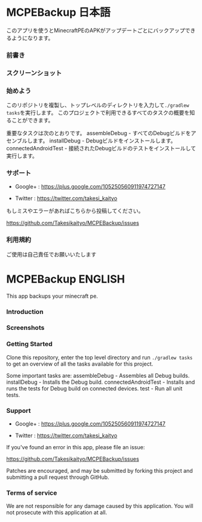 # MCPEBackup 日本語
このアプリを使うとMinecraftPEのAPKがアップデートごとにバックアップできるようになります。

### 前書き

### スクリーンショット

### 始めよう

このリポジトリを複製し、トップレベルのディレクトリを入力して<code>./gradlew tasks</code>を実行します。
このプロジェクトで利用できるすべてのタスクの概要を知ることができます。

重要なタスクは次のとおりです。
assembleDebug - すべてのDebugビルドをアセンブルします。
installDebug - Debugビルドをインストールします。
connectedAndroidTest - 接続されたDebugビルドのテストをインストールして実行します。


### サポート

- Google+ : https://plus.google.com/105250560911974727147

- Twitter : https://twitter.com/takesi_kaityo

もしミスやエラーがあればこちらから投稿してください。

https://github.com/Takesikaityo/MCPEBackup/issues

### 利用規約

ご使用は自己責任でお願いいたします



# MCPEBackup ENGLISH
This app backups your minecraft pe.

### Introduction


### Screenshots


### Getting Started

Clone this repository, enter the top level directory and run <code>./gradlew tasks</code>
to get an overview of all the tasks available for this project.

Some important tasks are:
assembleDebug - Assembles all Debug builds.
installDebug - Installs the Debug build.
connectedAndroidTest - Installs and runs the tests for Debug build on connected
devices.
test - Run all unit tests.

### Support

- Google+ : https://plus.google.com/105250560911974727147

- Twitter : https://twitter.com/takesi_kaityo

If you've found an error in this app, please file an issue:

https://github.com/Takesikaityo/MCPEBackup/issues

Patches are encouraged, and may be submitted by forking this project and
submitting a pull request through GitHub.

### Terms of service

We are not responsible for any damage caused by this application.
You will not prosecute with this application at all.
